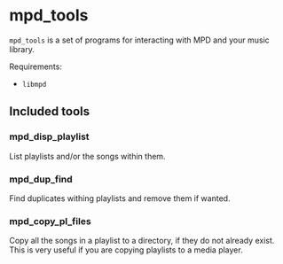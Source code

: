# mpd_tools
`mpd_tools` is a set of programs for interacting with MPD and your music library.

Requirements:
 * `libmpd`

## Included tools

### mpd_disp_playlist
List playlists and/or the songs within them.

### mpd_dup_find
Find duplicates withing playlists and remove them if wanted.

### mpd_copy_pl_files
Copy all the songs in a playlist to a directory, if they do not already exist. This is very useful if you are copying playlists to a media player.
